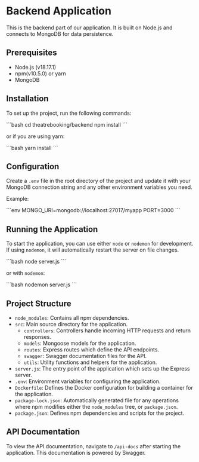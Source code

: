 # Backend Application

This is the backend part of our application. It is built on Node.js and connects to MongoDB for data persistence.

## Prerequisites

- Node.js (v18.17.1)
- npm(v10.5.0) or yarn
- MongoDB

## Installation

To set up the project, run the following commands:

\```bash
cd theatrebooking/backend
npm install
\```

or if you are using yarn:

\```bash
yarn install
\```

## Configuration

Create a `.env` file in the root directory of the project and update it with your MongoDB connection string and any other environment variables you need.

Example:

\```env
MONGO_URI=mongodb://localhost:27017/myapp
PORT=3000
\```

## Running the Application

To start the application, you can use either `node` or `nodemon` for development. If using `nodemon`, it will automatically restart the server on file changes.

\```bash
node server.js
\```

or with `nodemon`:

\```bash
nodemon server.js
\```

## Project Structure

- `node_modules`: Contains all npm dependencies.
- `src`: Main source directory for the application.
  - `controllers`: Controllers handle incoming HTTP requests and return responses.
  - `models`: Mongoose models for the application.
  - `routes`: Express routes which define the API endpoints.
  - `swagger`: Swagger documentation files for the API.
  - `utils`: Utility functions and helpers for the application.
- `server.js`: The entry point of the application which sets up the Express server.
- `.env`: Environment variables for configuring the application.
- `Dockerfile`: Defines the Docker configuration for building a container for the application.
- `package-lock.json`: Automatically generated file for any operations where npm modifies either the `node_modules` tree, or `package.json`.
- `package.json`: Defines npm dependencies and scripts for the project.

## API Documentation

To view the API documentation, navigate to `/api-docs` after starting the application. This documentation is powered by Swagger.
